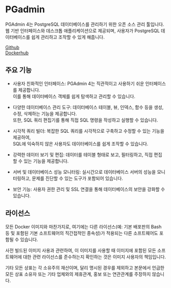 # PGadmin

PGAdmin 4는 PostgreSQL 데이터베이스를 관리하기 위한 오픈 소스 관리 툴입니다. <br>
웹 기반 인터페이스와 데스크톱 애플리케이션으로 제공되며, 사용자가 PostgreSQL 데이터베이스를 쉽게 관리하고 조작할 수 있게 해줍니다.
<br>

[Github](https://github.com/NavyStack/PGadmin) <br>
[Dockerhub](https://hub.docker.com/r/navystack/pgadmin)

## 주요 기능

- 사용자 친화적인 인터페이스: PGAdmin 4는 직관적이고 사용하기 쉬운 인터페이스를 제공합니다. <br>
  이를 통해 데이터베이스 객체를 쉽게 탐색하고 관리할 수 있습니다.

- 다양한 데이터베이스 관리 도구: 데이터베이스 테이블, 뷰, 인덱스, 함수 등을 생성, 수정, 삭제하는 기능을 제공합니다. <br>
  또한, SQL 쿼리 편집기를 통해 직접 SQL 명령을 작성하고 실행할 수 있습니다.

- 시각적 쿼리 빌더: 복잡한 SQL 쿼리를 시각적으로 구축하고 수정할 수 있는 기능을 제공하여, <br>
  SQL에 익숙하지 않은 사용자도 데이터베이스를 쉽게 조작할 수 있습니다.

- 강력한 데이터 보기 및 편집: 데이터를 테이블 형태로 보고, 필터링하고, 직접 편집할 수 있는 기능을 제공합니다.

- 서버 및 데이터베이스 성능 모니터링: 실시간으로 데이터베이스 서버의 성능을 모니터링하고, 문제를 진단할 수 있는 도구가 포함되어 있습니다.

- 보안 기능: 사용자 권한 관리 및 SSL 연결을 통해 데이터베이스의 보안을 강화할 수 있습니다.

## 라이선스

모든 Docker 이미지와 마찬가지로, 여기에는 다른 라이선스(예: 기본 배포판의 Bash 등 및 포함된 기본 소프트웨어의 직간접적인 종속성)가 적용되는 다른 소프트웨어도 포함될 수 있습니다.

사전 빌드된 이미지 사용과 관련하여, 이 이미지를 사용할 때 이미지에 포함된 모든 소프트웨어에 대한 관련 라이선스를 준수하는지 확인하는 것은 이미지 사용자의 책임입니다.

기타 모든 상표는 각 소유주의 재산이며, 달리 명시된 경우를 제외하고 본문에서 언급한 모든 상표 소유자 또는 기타 업체와의 제휴관계, 홍보 또는 연관관계를 주장하지 않습니다.
